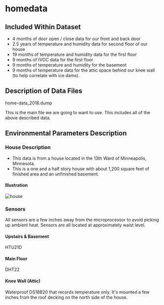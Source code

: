 # homedata

## Included Within Dataset

- 4 months of door open / close data for our front and back door
- 2.5 years of temperature and humidity data for second floor of our house
- 19 months of temperature and humidity data for the first floor
- 9 months of tVOC data for the first floor
- 9 months of temperature and humidity for the basement
- 9 months of temperature data for the attic space behind our knee wall (to help correlate with ice dams).

## Description of Data Files

home-data_2018.dump

This is the main file we are going to want to use.  This includes all of the above described data.

## Environmental Parameters Description

### House Description

* This data is from a house located in the 13th Ward of Minneapolis, Minnesota.
* This is a one and a half story house with about 1,200 square feet of finished area and an unfinished basement.

#### Illustration

![house](https://github.com/LinkNLearn/homedata/img/house.png)

### Sensors

All sensors are a few inches away from the microprocessor to avoid picking up ambient heat. Sensors are all located at approximately waist level.

#### Upstairs & Basement

HTU21D

#### Main Floor

DHT22

#### Knee Wall (Attic)

Waterproof DS18B20 that records temperature only. It's mounted a few inches from the roof decking on the north side of the house.
